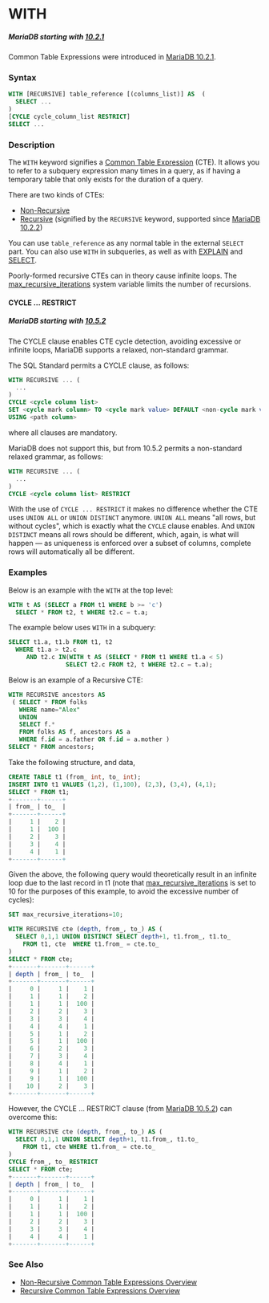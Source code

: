 # WITH

##### MariaDB starting with [10.2.1](/kb/en/mariadb-1021-release-notes/)

Common Table Expressions were introduced in [MariaDB 10.2.1](/kb/en/mariadb-1021-release-notes/).

### Syntax

```sql
WITH [RECURSIVE] table_reference [(columns_list)] AS  (
  SELECT ...
)
[CYCLE cycle_column_list RESTRICT]
SELECT ...
```

### Description

The `WITH` keyword signifies a [Common Table Expression](/sql-statements-structure/sql-statements/data-manipulation/selecting-data/common-table-expressions/) (CTE). It allows you to refer to a subquery expression many times in a query, as if having a temporary table that only exists for the duration of a query.

There are two kinds of CTEs:

- [Non-Recursive](/sql-statements-structure/sql-statements/data-manipulation/selecting-data/common-table-expressions/non-recursive-common-table-expressions-overview/)
- [Recursive](/sql-statements-structure/sql-statements/data-manipulation/selecting-data/common-table-expressions/recursive-common-table-expressions-overview/) (signified by the `RECURSIVE` keyword, supported since [MariaDB 10.2.2](/kb/en/mariadb-1022-release-notes/))

You can use `table_reference` as any normal table in the external `SELECT` part.  You can also use `WITH` in subqueries, as well as with [EXPLAIN](/sql-statements-structure/sql-statements/administrative-sql-statements/analyze-and-explain-statements/explain/) and [SELECT](/sql-statements-structure/sql-statements/data-manipulation/selecting-data/select/).

Poorly-formed recursive CTEs can in theory cause infinite loops. The [max_recursive_iterations](/kb/en/server-system-variables/#max_recursive_iterations) system variable limits the number of recursions.

#### CYCLE ... RESTRICT

##### MariaDB starting with [10.5.2](/kb/en/mariadb-1052-release-notes/)

The CYCLE clause enables CTE cycle detection, avoiding excessive or infinite loops,
MariaDB supports a relaxed, non-standard grammar.

The SQL Standard permits a CYCLE clause, as follows:

```sql
WITH RECURSIVE ... (
  ...
)
CYCLE <cycle column list>
SET <cycle mark column> TO <cycle mark value> DEFAULT <non-cycle mark value>
USING <path column>
```

where all clauses are mandatory.

MariaDB does not support this, but from 10.5.2 permits a non-standard relaxed grammar, as follows:

```sql
WITH RECURSIVE ... (
  ...
)
CYCLE <cycle column list> RESTRICT
```

With the use of `CYCLE ... RESTRICT` it makes no difference whether the CTE uses `UNION ALL` or `UNION DISTINCT` anymore. `UNION ALL` means "all rows, but without cycles", which is exactly what the `CYCLE` clause enables. And `UNION DISTINCT` means all rows should be different, which, again, is what will happen — as uniqueness is enforced over a subset of columns, complete rows will automatically all be different.

### Examples

Below is an example with the `WITH` at the top level:

```sql
WITH t AS (SELECT a FROM t1 WHERE b >= 'c') 
  SELECT * FROM t2, t WHERE t2.c = t.a;
```

The example below uses `WITH` in a subquery:

```sql
SELECT t1.a, t1.b FROM t1, t2
  WHERE t1.a > t2.c 
     AND t2.c IN(WITH t AS (SELECT * FROM t1 WHERE t1.a < 5)
                SELECT t2.c FROM t2, t WHERE t2.c = t.a);
```

Below is an example of a Recursive CTE:

```sql
WITH RECURSIVE ancestors AS 
 ( SELECT * FROM folks
   WHERE name="Alex"
   UNION
   SELECT f.*
   FROM folks AS f, ancestors AS a
   WHERE f.id = a.father OR f.id = a.mother )
SELECT * FROM ancestors;
```

Take the following structure, and data,

```sql
CREATE TABLE t1 (from_ int, to_ int);
INSERT INTO t1 VALUES (1,2), (1,100), (2,3), (3,4), (4,1);
SELECT * FROM t1;
+-------+------+
| from_ | to_  |
+-------+------+
|     1 |    2 |
|     1 |  100 |
|     2 |    3 |
|     3 |    4 |
|     4 |    1 |
+-------+------+
```

Given the above, the following query would theoretically result in an infinite loop due to the last record in t1 (note that [max_recursive_iterations](/kb/en/server-system-variables/#max_recursive_iterations) is set to 10 for the purposes of this example, to avoid the excessive number of cycles):

```sql
SET max_recursive_iterations=10;

WITH RECURSIVE cte (depth, from_, to_) AS ( 
  SELECT 0,1,1 UNION DISTINCT SELECT depth+1, t1.from_, t1.to_ 
    FROM t1, cte  WHERE t1.from_ = cte.to_ 
) 
SELECT * FROM cte;
+-------+-------+------+
| depth | from_ | to_  |
+-------+-------+------+
|     0 |     1 |    1 |
|     1 |     1 |    2 |
|     1 |     1 |  100 |
|     2 |     2 |    3 |
|     3 |     3 |    4 |
|     4 |     4 |    1 |
|     5 |     1 |    2 |
|     5 |     1 |  100 |
|     6 |     2 |    3 |
|     7 |     3 |    4 |
|     8 |     4 |    1 |
|     9 |     1 |    2 |
|     9 |     1 |  100 |
|    10 |     2 |    3 |
+-------+-------+------+
```

However, the CYCLE ... RESTRICT clause (from [MariaDB 10.5.2](/kb/en/mariadb-1052-release-notes/)) can overcome this:

```sql
WITH RECURSIVE cte (depth, from_, to_) AS ( 
  SELECT 0,1,1 UNION SELECT depth+1, t1.from_, t1.to_ 
    FROM t1, cte WHERE t1.from_ = cte.to_ 
) 
CYCLE from_, to_ RESTRICT 
SELECT * FROM cte;
+-------+-------+------+
| depth | from_ | to_  |
+-------+-------+------+
|     0 |     1 |    1 |
|     1 |     1 |    2 |
|     1 |     1 |  100 |
|     2 |     2 |    3 |
|     3 |     3 |    4 |
|     4 |     4 |    1 |
+-------+-------+------+
```

### See Also

- [Non-Recursive Common Table Expressions Overview](/sql-statements-structure/sql-statements/data-manipulation/selecting-data/common-table-expressions/non-recursive-common-table-expressions-overview/)
- [Recursive Common Table Expressions Overview](/sql-statements-structure/sql-statements/data-manipulation/selecting-data/common-table-expressions/recursive-common-table-expressions-overview/)